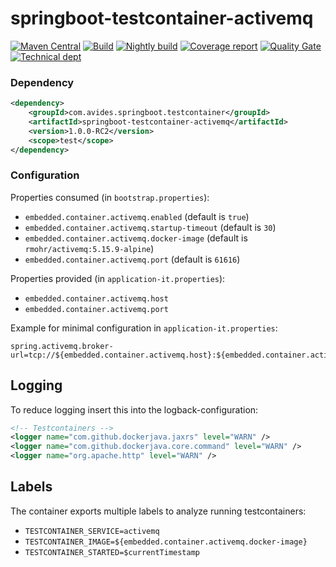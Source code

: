 # springboot-testcontainer-activemq

[![Maven Central](https://img.shields.io/maven-metadata/v/http/central.maven.org/maven2/com/avides/springboot/testcontainer/springboot-testcontainer-activemq/maven-metadata.xml.svg)](https://search.maven.org/#search%7Cgav%7C1%7Cg%3A%22com.avides.springboot.testcontainer%22%20AND%20a%3A%22springboot-testcontainer-activemq%22)
[![Build](https://github.com/springboot-testcontainer/springboot-testcontainer-activemq/workflows/release/badge.svg)](https://github.com/springboot-testcontainer/springboot-testcontainer-activemq/actions)
[![Nightly build](https://github.com/springboot-testcontainer/springboot-testcontainer-activemq/workflows/nightly/badge.svg)](https://github.com/springboot-testcontainer/springboot-testcontainer-activemq/actions)
[![Coverage report](https://sonarcloud.io/api/project_badges/measure?project=springboot-testcontainer_springboot-testcontainer-activemq&metric=coverage)](https://sonarcloud.io/dashboard?id=springboot-testcontainer_springboot-testcontainer-activemq)
[![Quality Gate](https://sonarcloud.io/api/project_badges/measure?project=springboot-testcontainer_springboot-testcontainer-activemq&metric=alert_status)](https://sonarcloud.io/dashboard?id=springboot-testcontainer_springboot-testcontainer-activemq)
[![Technical dept](https://sonarcloud.io/api/project_badges/measure?project=springboot-testcontainer_springboot-testcontainer-activemq&metric=sqale_index)](https://sonarcloud.io/dashboard?id=springboot-testcontainer_springboot-testcontainer-activemq)

### Dependency
```xml
<dependency>
	<groupId>com.avides.springboot.testcontainer</groupId>
	<artifactId>springboot-testcontainer-activemq</artifactId>
	<version>1.0.0-RC2</version>
	<scope>test</scope>
</dependency>
```

### Configuration
Properties consumed (in `bootstrap.properties`):
- `embedded.container.activemq.enabled` (default is `true`)
- `embedded.container.activemq.startup-timeout` (default is `30`)
- `embedded.container.activemq.docker-image` (default is `rmohr/activemq:5.15.9-alpine`)
- `embedded.container.activemq.port` (default is `61616`)

Properties provided (in `application-it.properties`):
- `embedded.container.activemq.host`
- `embedded.container.activemq.port`

Example for minimal configuration in `application-it.properties`:
```
spring.activemq.broker-url=tcp://${embedded.container.activemq.host}:${embedded.container.activemq.port}
```

## Logging
To reduce logging insert this into the logback-configuration:
```xml
<!-- Testcontainers -->
<logger name="com.github.dockerjava.jaxrs" level="WARN" />
<logger name="com.github.dockerjava.core.command" level="WARN" />
<logger name="org.apache.http" level="WARN" />
```

## Labels
The container exports multiple labels to analyze running testcontainers:
- `TESTCONTAINER_SERVICE=activemq`
- `TESTCONTAINER_IMAGE=${embedded.container.activemq.docker-image}`
- `TESTCONTAINER_STARTED=$currentTimestamp`
